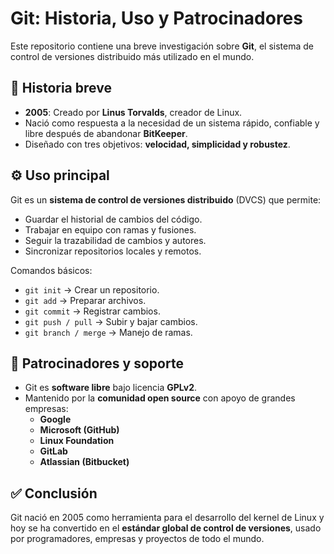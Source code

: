# Git: Historia, Uso y Patrocinadores

Este repositorio contiene una breve investigación sobre **Git**, el sistema de control de versiones distribuido más utilizado en el mundo.

## 📖 Historia breve
- **2005**: Creado por **Linus Torvalds**, creador de Linux.  
- Nació como respuesta a la necesidad de un sistema rápido, confiable y libre después de abandonar **BitKeeper**.  
- Diseñado con tres objetivos: **velocidad, simplicidad y robustez**.

## ⚙️ Uso principal
Git es un **sistema de control de versiones distribuido** (DVCS) que permite:  
- Guardar el historial de cambios del código.  
- Trabajar en equipo con ramas y fusiones.  
- Seguir la trazabilidad de cambios y autores.  
- Sincronizar repositorios locales y remotos.  

Comandos básicos:
- `git init` → Crear un repositorio.  
- `git add` → Preparar archivos.  
- `git commit` → Registrar cambios.  
- `git push / pull` → Subir y bajar cambios.  
- `git branch / merge` → Manejo de ramas.  

## 🤝 Patrocinadores y soporte
- Git es **software libre** bajo licencia **GPLv2**.  
- Mantenido por la **comunidad open source** con apoyo de grandes empresas:  
  - **Google**  
  - **Microsoft (GitHub)**  
  - **Linux Foundation**  
  - **GitLab**  
  - **Atlassian (Bitbucket)**  

## ✅ Conclusión
Git nació en 2005 como herramienta para el desarrollo del kernel de Linux y hoy se ha convertido en el **estándar global de control de versiones**, usado por programadores, empresas y proyectos de todo el mundo.
